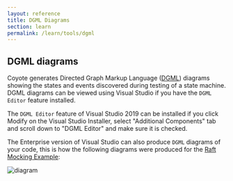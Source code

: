 ```yaml
---
layout: reference
title: DGML Diagrams
section: learn
permalink: /learn/tools/dgml
---
```


## DGML diagrams

Coyote generates Directed Graph Markup Language ([DGML](https://en.wikipedia.org/wiki/DGML)) diagrams showing the states and events discovered during testing of a state machine.
DGML diagrams can be viewed using Visual Studio if you have the `DGML Editor` feature installed.

The `DGML Editor` feature of Visual Studio 2019 can be installed if you click Modify on the Visual Studio Installer, select "Additional Components" tab and scroll down to "DGML Editor"
and make sure it is checked.

The Enterprise version of Visual Studio can also produce `DGML` diagrams of your code, this is how the following diagrams were produced for the [Raft Mocking Example](../tutorials/raft-mocking):

![diagram](../../assets/images/RaftMocking.svg)